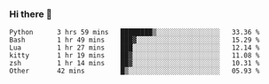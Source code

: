 ### Hi there 👋

<!--
**gustavkrist/gustavkrist** is a ✨ _special_ ✨ repository because its `README.md` (this file) appears on your GitHub profile.

Here are some ideas to get you started:

- 🔭 I’m currently working on ...
- 🌱 I’m currently learning ...
- 👯 I’m looking to collaborate on ...
- 🤔 I’m looking for help with ...
- 💬 Ask me about ...
- 📫 How to reach me: ...
- 😄 Pronouns: ...
- ⚡ Fun fact: ...
-->

<!--START_SECTION:waka-->

```text
Python      3 hrs 59 mins   ████████▒░░░░░░░░░░░░░░░░   33.36 %
Bash        1 hr 49 mins    ███▓░░░░░░░░░░░░░░░░░░░░░   15.29 %
Lua         1 hr 27 mins    ███░░░░░░░░░░░░░░░░░░░░░░   12.14 %
kitty       1 hr 19 mins    ██▓░░░░░░░░░░░░░░░░░░░░░░   11.08 %
zsh         1 hr 14 mins    ██▓░░░░░░░░░░░░░░░░░░░░░░   10.31 %
Other       42 mins         █▒░░░░░░░░░░░░░░░░░░░░░░░   05.93 %
```

<!--END_SECTION:waka-->
